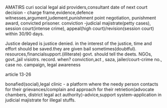 
AMATIRS curi social legal aid providers,consultant
date of next court decision - charge frame,evidence,defence witnesses,argument,judement,punishment point negotiation, punishment award, convicted prisoner.
conviction -judicial majistrate(petty cases), session court(intense crime), appeal(high court)/revision(session court) within 30/90 days.

Justice delayed is justice denied.
in the interest of the justice, time and effort should be saved.they are given bail sometimes(doubtful).
resources,financialsupport.(illiterate)
govt. should tell the deets.
NGOs, govt.,jail visiotrs.
record.
when? conviction,act , saza,
jailer/court-crime no., case no.
campaign, legal awareness

article 13-26

bonafied(social),legal clinic - a platform where the needy person contacts for their grievances/complain and approach for their retrietion(advocate chambers, district legal act authority)-advice,support system-application in judicial majistrate for illegal stuffs.
